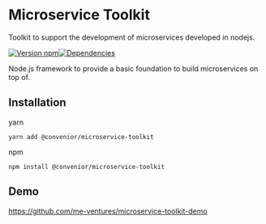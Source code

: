 # Microservice Toolkit

Toolkit to support the development of microservices developed in nodejs.

[![Version npm](https://img.shields.io/npm/v/microservice-toolkit.svg?style=flat-square)](https://www.npmjs.com/package/microservice-toolkit)[![Dependencies](https://img.shields.io/david/me-ventures/microservice-toolkit.svg?style=flat-square)](https://david-dm.org/me-ventures/microservice-toolkit)

Node.js framework to provide a basic foundation to build microservices on top of.

## Installation

yarn
```
yarn add @convenior/microservice-toolkit
```

npm
```
npm install @convenior/microservice-toolkit
```

## Demo
https://github.com/me-ventures/microservice-toolkit-demo
